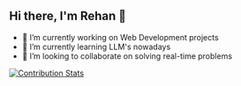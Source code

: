 ## Hi there, I'm Rehan 👋

- 🔭 I’m currently working on Web Development projects
- 🌱 I’m currently learning LLM's nowadays
- 👯 I’m looking to collaborate on solving real-time problems

[![Contribution Stats](https://github-contribution-stats.vercel.app/api/?username=rehan-io)](https://github.com/LordDashMe/github-contribution-stats/)
<!--
**north110/north110** is a ✨ _special_ ✨ repository because its `README.md` (this file) appears on your GitHub profile.

Here are some ideas to get you started:

- 🔭 I’m currently working on ...
- 🌱 I’m currently learning ...
- 👯 I’m looking to collaborate on ...
- 🤔 I’m looking for help with ...
- 💬 Ask me about ...
- 📫 How to reach me: ...
- 😄 Pronouns: ...
- ⚡ Fun fact: ...
-->
